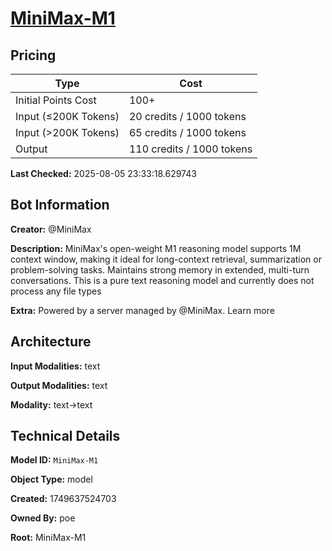 # [MiniMax-M1](https://poe.com/MiniMax-M1)

## Pricing

| Type | Cost |
|------|------|
| Initial Points Cost | 100+ |
| Input (≤200K Tokens) | 20 credits / 1000 tokens |
| Input (>200K Tokens) | 65 credits / 1000 tokens |
| Output | 110 credits / 1000 tokens |

**Last Checked:** 2025-08-05 23:33:18.629743


## Bot Information

**Creator:** @MiniMax

**Description:** MiniMax's open-weight M1 reasoning model supports 1M context window, making it ideal for long-context retrieval, summarization or problem-solving tasks. Maintains strong memory in extended, multi-turn conversations.
This is a pure text reasoning model and currently does not process any file types

**Extra:** Powered by a server managed by @MiniMax. Learn more


## Architecture

**Input Modalities:** text

**Output Modalities:** text

**Modality:** text->text


## Technical Details

**Model ID:** `MiniMax-M1`

**Object Type:** model

**Created:** 1749637524703

**Owned By:** poe

**Root:** MiniMax-M1
